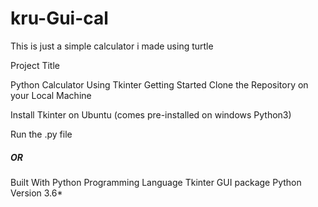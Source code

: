 # kru-Gui-cal
This is just a simple calculator i made using turtle


Project Title

Python Calculator Using Tkinter
Getting Started
Clone the Repository on your Local Machine

Install Tkinter on Ubuntu (comes pre-installed on windows Python3)

Run the .py file

  ##### **OR**
Built With
Python Programming Language
Tkinter GUI package
Python Version
3.6*
